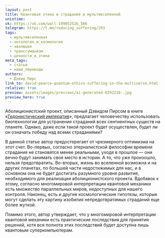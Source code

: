 ```yaml
---
layout: post
title: Квантовая этика и страдания в мультивселенной
unixtime: 
vk: https://vk.com/wall-199052526_566
telegram: https://t.me/reducing_suffering/293
tags:
  - мультивселенная
  - онтология_и_космология
  - эволюция
  - трансгуманизм
  - ценности_и_этика
meta_tags:
  - статьи
  - наши_переводы
authors:
  - Дэвид Пирс
link_to: david-pearce-quantum-ethics-suffering-in-the-multiverse.html
relative: true
preview: assets/images/previews/ai-generated-8292218-.jpg
preview_here: true
---
```

Аболиционистский проект, описанный Дэвидом Пирсом в книге «[Гедонистический императив](89.html)», предлагает человечеству использовать биотехнологии для устранения страданий всех сентиентных существ на планете. Однако, даже если такой проект будет осуществлен, будет ли он означать победу над всеми страданиями?

В данной статье автор предостерегает от чрезмерного оптимизма на этот счет. Во-первых, согласно этерналистской философии времени страдания не становятся менее реальными, уходя в прошлое — они вечно будут занимать свое место в истории. А то, что уже произошло, нельзя предотвратить. Во-вторых, жизнь во вселенной возможна и на других планетах, по большей части недостижимых для нас, и в основном она не будет достигать разумного уровня развития, необходимого для реализации аболиционистского проекта. Вдобавок к этому, согласно многомировой интерпретации квантовой механики есть множество параллельных миров, недоступных для нашего контроля. Наконец, есть и другие космологические гипотезы, которые могут сделать эту картину изобилия непредотвратимых страданий еще более жуткой.

Помимо этого, автор утверждает, что у многомировой интерпретации квантовой механики есть практические последствия для принятия решений, хотя вся полнота этих последствий будет доступна лишь квантовым суперкомпьютерам.

